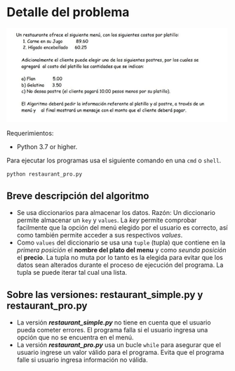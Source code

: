 # Detalle del problema

![](instructions.jpg)

Requerimientos:

* Python 3.7 or higher.

Para ejecutar los programas usa el siguiente comando en una `cmd` o `shell`.

```bash
python restaurant_pro.py
```

## Breve descripción del algoritmo

* Se usa diccionarios para almacenar los datos. Razón: Un diccionario permite almacenar un `key` y `values`. La *key* permite comprobar facilmente que la opción del menú elegido por el usuario es correcto, así como también permite acceder a sus respectivos *values*.
* Como `values` del diccionario se usa una `tuple` (tupla) que contiene en la *primera posición* el **nombre del plato del menu** y como *seunda posición* el **precio**. La tupla no muta por lo tanto es la elegida para evitar que los datos sean alterados durante el proceso de ejecución del programa. La tupla se puede iterar tal cual una lista.

## Sobre las versiones: **restaurant_simple.py** y **restaurant_pro.py**

* La versión ***restaurant_simple.py*** no tiene en cuenta que el usuario pueda cometer errores. El programa falla si el usuario ingresa una opción que no se encuentra en el menú.
* La versión ***restaurant_pro.py*** usa un bucle `while` para asegurar que el usuario ingrese un valor válido para el programa. Evita que el programa falle si usuario ingresa información no válida.
